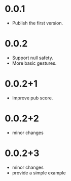 # 0.0.1

- Publish the first version.

# 0.0.2

- Support null safety.
- More basic gestures.

# 0.0.2+1

- Improve pub score.

# 0.0.2+2

- minor changes

# 0.0.2+3

- minor changes
- provide a simple example
